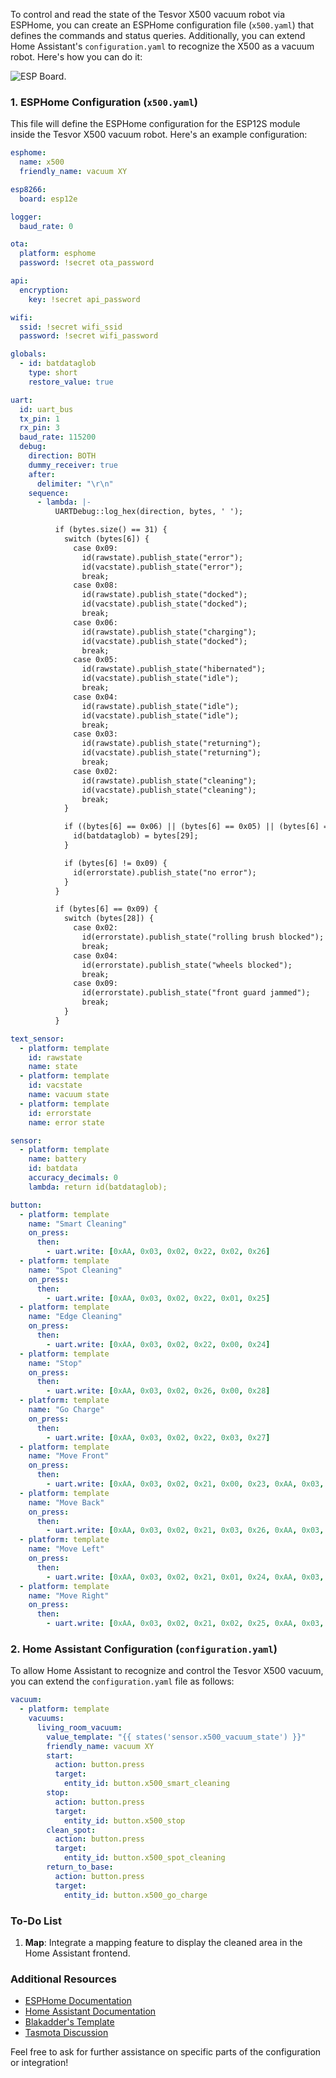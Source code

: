 To control and read the state of the Tesvor X500 vacuum robot via ESPHome, you can create an ESPHome configuration file (`x500.yaml`) that defines the commands and status queries. Additionally, you can extend Home Assistant's `configuration.yaml` to recognize the X500 as a vacuum robot. Here's how you can do it:

![ESP Board.](https://github.com/johkn/tesvor-x500-esphome-vacuum/blob/main/ESP12S%20Board.png)

### 1. ESPHome Configuration (`x500.yaml`)

This file will define the ESPHome configuration for the ESP12S module inside the Tesvor X500 vacuum robot. Here's an example configuration:

```yaml
esphome:
  name: x500
  friendly_name: vacuum XY

esp8266:
  board: esp12e

logger:
  baud_rate: 0

ota:
  platform: esphome
  password: !secret ota_password

api:
  encryption:
    key: !secret api_password

wifi:
  ssid: !secret wifi_ssid
  password: !secret wifi_password

globals:
  - id: batdataglob
    type: short
    restore_value: true

uart:
  id: uart_bus
  tx_pin: 1
  rx_pin: 3
  baud_rate: 115200
  debug:
    direction: BOTH
    dummy_receiver: true
    after:
      delimiter: "\r\n"
    sequence:
      - lambda: |-
          UARTDebug::log_hex(direction, bytes, ' ');

          if (bytes.size() == 31) {
            switch (bytes[6]) {
              case 0x09:
                id(rawstate).publish_state("error");
                id(vacstate).publish_state("error");
                break;
              case 0x08:
                id(rawstate).publish_state("docked");
                id(vacstate).publish_state("docked");
                break;
              case 0x06:
                id(rawstate).publish_state("charging");
                id(vacstate).publish_state("docked");
                break;
              case 0x05:
                id(rawstate).publish_state("hibernated");
                id(vacstate).publish_state("idle");
                break;
              case 0x04:
                id(rawstate).publish_state("idle");
                id(vacstate).publish_state("idle");
                break;
              case 0x03:
                id(rawstate).publish_state("returning");
                id(vacstate).publish_state("returning");
                break;
              case 0x02:
                id(rawstate).publish_state("cleaning");
                id(vacstate).publish_state("cleaning");
                break;
            }

            if ((bytes[6] == 0x06) || (bytes[6] == 0x05) || (bytes[6] == 0x04) || (bytes[6] == 0x02)) {
              id(batdataglob) = bytes[29];
            }

            if (bytes[6] != 0x09) {
              id(errorstate).publish_state("no error");
            }
          }

          if (bytes[6] == 0x09) {
            switch (bytes[28]) {
              case 0x02:
                id(errorstate).publish_state("rolling brush blocked");
                break;
              case 0x04:
                id(errorstate).publish_state("wheels blocked");
                break;
              case 0x09:
                id(errorstate).publish_state("front guard jammed");
                break;
            }
          }

text_sensor:
  - platform: template
    id: rawstate
    name: state
  - platform: template
    id: vacstate
    name: vacuum state    
  - platform: template
    id: errorstate
    name: error state

sensor:
  - platform: template
    name: battery
    id: batdata
    accuracy_decimals: 0
    lambda: return id(batdataglob);

button:
  - platform: template
    name: "Smart Cleaning"
    on_press:
      then:
        - uart.write: [0xAA, 0x03, 0x02, 0x22, 0x02, 0x26]
  - platform: template
    name: "Spot Cleaning"
    on_press:
      then:
        - uart.write: [0xAA, 0x03, 0x02, 0x22, 0x01, 0x25]
  - platform: template
    name: "Edge Cleaning"
    on_press:
      then:
        - uart.write: [0xAA, 0x03, 0x02, 0x22, 0x00, 0x24]
  - platform: template
    name: "Stop"
    on_press:
      then:
        - uart.write: [0xAA, 0x03, 0x02, 0x26, 0x00, 0x28]
  - platform: template
    name: "Go Charge"
    on_press:
      then:
        - uart.write: [0xAA, 0x03, 0x02, 0x22, 0x03, 0x27]
  - platform: template
    name: "Move Front"
    on_press:
      then:
        - uart.write: [0xAA, 0x03, 0x02, 0x21, 0x00, 0x23, 0xAA, 0x03, 0x02, 0x21, 0x04, 0x27]
  - platform: template
    name: "Move Back"
    on_press:
      then:
        - uart.write: [0xAA, 0x03, 0x02, 0x21, 0x03, 0x26, 0xAA, 0x03, 0x02, 0x21, 0x04, 0x27]
  - platform: template
    name: "Move Left"
    on_press:
      then:
        - uart.write: [0xAA, 0x03, 0x02, 0x21, 0x01, 0x24, 0xAA, 0x03, 0x02, 0x21, 0x04, 0x27]
  - platform: template
    name: "Move Right"
    on_press:
      then:
        - uart.write: [0xAA, 0x03, 0x02, 0x21, 0x02, 0x25, 0xAA, 0x03, 0x02, 0x21, 0x04, 0x27]
```

### 2. Home Assistant Configuration (`configuration.yaml`)

To allow Home Assistant to recognize and control the Tesvor X500 vacuum, you can extend the `configuration.yaml` file as follows:

```yaml
vacuum:
  - platform: template
    vacuums:
      living_room_vacuum:
        value_template: "{{ states('sensor.x500_vacuum_state') }}"
        friendly_name: vacuum XY
        start:
          action: button.press
          target:
            entity_id: button.x500_smart_cleaning
        stop:
          action: button.press
          target:
            entity_id: button.x500_stop
        clean_spot:
          action: button.press
          target:
            entity_id: button.x500_spot_cleaning
        return_to_base:
          action: button.press
          target:
            entity_id: button.x500_go_charge
```

### To-Do List

1. **Map**: Integrate a mapping feature to display the cleaned area in the Home Assistant frontend.

### Additional Resources

- [ESPHome Documentation](https://esphome.io/)
- [Home Assistant Documentation](https://www.home-assistant.io/docs/)
- [Blakadder's Template](https://templates.blakadder.com/dealdig_Robvaccum_8.html)
- [Tasmota Discussion](https://github.com/arendst/Tasmota/issues/19554#issuecomment-)

Feel free to ask for further assistance on specific parts of the configuration or integration!
